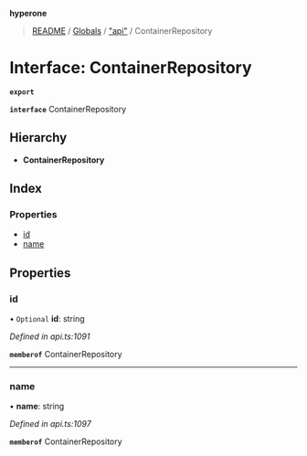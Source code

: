 **hyperone**

> [README](../README.md) / [Globals](../globals.md) / ["api"](../modules/_api_.md) / ContainerRepository

# Interface: ContainerRepository

**`export`** 

**`interface`** ContainerRepository

## Hierarchy

* **ContainerRepository**

## Index

### Properties

* [id](_api_.containerrepository.md#id)
* [name](_api_.containerrepository.md#name)

## Properties

### id

• `Optional` **id**: string

*Defined in api.ts:1091*

**`memberof`** ContainerRepository

___

### name

•  **name**: string

*Defined in api.ts:1097*

**`memberof`** ContainerRepository
